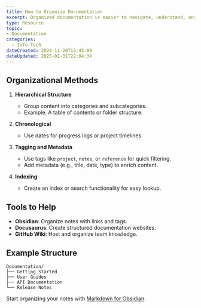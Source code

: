 ```yaml
---
title: How to Organize Documentation
excerpt: Organized documentation is easier to navigate, understand, and maintain. Structure your content logically to enhance its usability.
type: Resource
topic: 
- Documentation
categories:
  - Info Tech
dateCreated: 2024-11-20T13:45:00
dateUpdated: 2025-01-31T22:04:34
---
```

## Organizational Methods
1. **Hierarchical Structure**
   - Group content into categories and subcategories.
   - Example: A table of contents or folder structure.

2. **Chronological**
   - Use dates for progress logs or project timelines.

3. **Tagging and Metadata**
   - Use tags like `project`, `notes`, or `reference` for quick filtering.
   - Add metadata (e.g., title, date, type) to enrich content.

4. **Indexing**
   - Create an index or search functionality for easy lookup.

## Tools to Help
- **Obsidian**: Organize notes with links and tags.
- **Docusaurus**: Create structured documentation websites.
- **GitHub Wiki**: Host and organize team knowledge.

## Example Structure
```plaintext
Documentation/
├── Getting Started
├── User Guides
├── API Documentation
└── Release Notes
```

Start organizing your notes with [Markdown for Obsidian](./md-obsidian).
